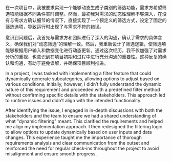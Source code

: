 在一次项目中，我被要求实现一个能够动态生成子类别的筛选功能，需求方希望筛选项能根据不同条件实时调整。然而，最初我对需求的动态性理解不够深入，在没有与需求方确认细节的情况下，直接实现了一个预定义的筛选方式，设定了固定的筛选选项，导致运行时出现了与需求不符的错误。

意识到问题后，我首先与需求方和团队进行了深入的沟通，确认了需求的具体含义，确保我们对“动态筛选”的理解一致。然后，我重新设计了筛选逻辑，使筛选项能够根据用户输入和数据变化进行动态更新。通过这次经历，我不仅加强了对需求分析的重视，也意识到在项目初期和过程中进行充分沟通的重要性。这种反复的确认和沟通，有助于避免误解，并确保项目顺利推进。

In a project, I was tasked with implementing a filter feature that could dynamically generate subcategories, allowing options to adjust based on various conditions. Initially, however, I didn’t fully understand the dynamic nature of this requirement and proceeded with a predefined filter method without confirming specific details with the stakeholders. This approach led to runtime issues and didn’t align with the intended functionality.

After identifying the issue, I engaged in in-depth discussions with both the stakeholders and the team to ensure we had a shared understanding of what "dynamic filtering" meant. This clarified the requirements and helped me align my implementation approach. I then redesigned the filtering logic to allow options to update dynamically based on user inputs and data changes. This experience taught me the importance of thorough requirements analysis and clear communication from the outset and reinforced the need for regular check-ins throughout the project to avoid misalignment and ensure smooth progress.